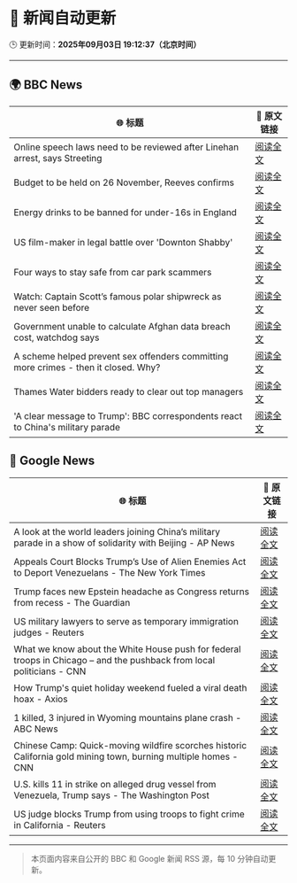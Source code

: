 # 🧠 新闻自动更新

🕒 更新时间：**2025年09月03日 19:12:37（北京时间）**

---

## 🌍 BBC News

| 🌐 标题 | 🔗 原文链接 |
|--------|-------------|
| Online speech laws need to be reviewed after Linehan arrest, says Streeting | [阅读全文](https://www.bbc.com/news/articles/cx2922w73e1o?at_medium=RSS&at_campaign=rss) |
| Budget to be held on 26 November, Reeves confirms | [阅读全文](https://www.bbc.com/news/articles/c7545yz0171o?at_medium=RSS&at_campaign=rss) |
| Energy drinks to be banned for under-16s in England | [阅读全文](https://www.bbc.com/news/articles/c707074qdnko?at_medium=RSS&at_campaign=rss) |
| US film-maker in legal battle over 'Downton Shabby' | [阅读全文](https://www.bbc.com/news/articles/cr4ey262365o?at_medium=RSS&at_campaign=rss) |
| Four ways to stay safe from car park scammers | [阅读全文](https://www.bbc.com/news/articles/cn8438ngpe1o?at_medium=RSS&at_campaign=rss) |
| Watch: Captain Scott’s famous polar shipwreck as never seen before | [阅读全文](https://www.bbc.com/news/articles/cpwyvyqkx9yo?at_medium=RSS&at_campaign=rss) |
| Government unable to calculate Afghan data breach cost, watchdog says | [阅读全文](https://www.bbc.com/news/articles/cm2k25dx1z3o?at_medium=RSS&at_campaign=rss) |
| A scheme helped prevent sex offenders committing more crimes - then it closed. Why? | [阅读全文](https://www.bbc.com/news/articles/cgqnqzkg83jo?at_medium=RSS&at_campaign=rss) |
| Thames Water bidders ready to clear out top managers | [阅读全文](https://www.bbc.com/news/articles/cp8z8djjml5o?at_medium=RSS&at_campaign=rss) |
| 'A clear message to Trump': BBC correspondents react to China's military parade | [阅读全文](https://www.bbc.com/news/articles/c7545p2px5no?at_medium=RSS&at_campaign=rss) |

## 📰 Google News

| 🌐 标题 | 🔗 原文链接 |
|--------|-------------|
| A look at the world leaders joining China’s military parade in a show of solidarity with Beijing - AP News | [阅读全文](https://news.google.com/rss/articles/CBMimAFBVV95cUxPTm1HZllsRFpEQWhzSUlGc0FYLURQSDZrTmtSVTVZWUZYLTJpSGlEdENZTU9Ca3l6YktXZEZjODZoUjZDNnVyVDdZTG9FdFJuWndIMG1tb1pPN3lrQmZtWFB2Sy1RSVJHYkJkZjVGS29CTUR4NXE1Qi0wR1NyaUk0bmJZQ2prT1hqbzNFTjVGb2ZNQS1vLW4ySg?oc=5) |
| Appeals Court Blocks Trump’s Use of Alien Enemies Act to Deport Venezuelans - The New York Times | [阅读全文](https://news.google.com/rss/articles/CBMiiAFBVV95cUxOclpjZzVLenFiRmFyNFZncnh0aG80VThDV1BxOGlIbGtRWnJaNnJZckxSRGhxNDJhN2NmcWRWdEw5R2RNWGg4R1BUNXo3LWFWTVAySHUzZHdrVHA4RkdsbnZoUzRaZmhGOFdrRGc4Z0l0WGN0X3JLYUN6bzVyMFdoZV80UzhTdXZk?oc=5) |
| Trump faces new Epstein headache as Congress returns from recess - The Guardian | [阅读全文](https://news.google.com/rss/articles/CBMihAFBVV95cUxQMDU4TWFQa25WVHFjZkhnNW5Sb3ZVOUYwVUhocDZlRTlQTE02amQyMkUtaS1YQVZuUkZ4dmZyTjJZWm5rMS1mb1gtZDVEVTZoRGxZRGdwWThUQVFjbENVaXZyakJ2LW5pMXlEMWVHb0FZWGFYazB2VU1BWjQ1N0h2cnR5bVU?oc=5) |
| US military lawyers to serve as temporary immigration judges - Reuters | [阅读全文](https://news.google.com/rss/articles/CBMiqwFBVV95cUxPLVZGckhuYTNvTHVWRkd0bXRraGtjRGxvbUZ2RW5EX2JIRGlvV3Y3dkQ3WFNVTWVPbGtQbDdYaURwZ1RBSEZnVWNOdzNKUTl5WnVNRHJjeExyY1dUckEzNkZhbzVZRGJEU0xpeTkxRGhtWGxXTGNYV2tiWjFNVnI3VC1YZ3Bkc1BnSUJTajI5V3ZxaDZQcFU3bEtCSXpqc2hXemlGYWZaZFFEVjA?oc=5) |
| What we know about the White House push for federal troops in Chicago – and the pushback from local politicians - CNN | [阅读全文](https://news.google.com/rss/articles/CBMie0FVX3lxTE40LVlseHpncnFjM1kxbE1vWVAtenpObTRoU1NSSWdKblFoOHBzc0NsSmtYN0ZvMFZtSEhpb0s0Q3lQX1pGWkx4SnlzaE9hSXpSaVEtNzlXYW5ReGdVQmlNR1d1TVF4dWpsekZEOTZnYVVVX0ZwS2J4ZnFxbw?oc=5) |
| How Trump's quiet holiday weekend fueled a viral death hoax - Axios | [阅读全文](https://news.google.com/rss/articles/CBMie0FVX3lxTE50OUE1ZFF2ZVlmYkR4MncxeVBiazAxUlUxNUhlZFo4ZEV5ampFMzR0bXNBbzdFNVNWRElNV3I5aHVVM0tYVTZIaG1fSnNobTByNi02a01PaHJleG9MSzFoNlBMNnBBY3M5WnM3azFiajZ2VExXa1ZfWFIwdw?oc=5) |
| 1 killed, 3 injured in Wyoming mountains plane crash - ABC News | [阅读全文](https://news.google.com/rss/articles/CBMimAFBVV95cUxOLWRZUTgxVkZhbHM5Z1Jaa1lzbVRhWVhtUFJaOHBfcFRpb1JMZWFfOUdxZkVMckMwcnFuajZCQ2lSWEw1LTZTOTIzWng1UHhXMkdKZkhkbzN6eC1kaFRFRXJCTG05Qkw5c3hqMFI2RVV1TEV0YkRjbGF4ZE5PVDVjU01WcVBBa2ZCel9xR2dFWGxLWC13bW9oTdIBngFBVV95cUxNZUtrVU5FaWktelZZa1BQcURNOW5fb182U1J6Yzl2cW56OGhaZHB5NUVGdmcwMUdqdTBjaXBZdDFaekt4Q2ZLcTJvaTdSU19Tejhsenh6a0ZJN1lEN2FTUlJOVERIUkV4N1J1bWE3M0VTTzJoWXllV3hKT2Jyb2pCUVNZRTEwMWlTTEVsTWp0NkdNM215T2VLdDNWeXR0QQ?oc=5) |
| Chinese Camp: Quick-moving wildfire scorches historic California gold mining town, burning multiple homes - CNN | [阅读全文](https://news.google.com/rss/articles/CBMikAFBVV95cUxQX3hVSDRHdDZZQ3hhalRXdThZTmNUeGwzOGZVTkRJRmRtQTZRNmdYSndVQkR4MVpfLVhyRk9jY2NHcU9CRkV0OEZfaEtITFdLVVYta2ZmMU5QUmlXOXk5WmNzbzdWSTJqUTBqR1J0WTFwdWhzTGVpVjI4LUpEMDg4ZWxZc1dGNE91QmM0VDczeWc?oc=5) |
| U.S. kills 11 in strike on alleged drug vessel from Venezuela, Trump says - The Washington Post | [阅读全文](https://news.google.com/rss/articles/CBMikgFBVV95cUxOLVdRNzBpNTRJck80SnBQd1RET3dnd2FDRFBkaTltelhYRi1GUmpvQ1ZFYWVLWDktLXhsNUk0cXBVa2pWejFQcVVlTkZrYU80QzRSR0RQM3puZ05NaUJ0YnVBSXU5T2N2RHNySzVDcnhGZ2xybVcxVFdJSm9yX1VaaU42UnJKRmtBZGpSWk92YVZ2dw?oc=5) |
| US judge blocks Trump from using troops to fight crime in California - Reuters | [阅读全文](https://news.google.com/rss/articles/CBMirwFBVV95cUxOU001VndHemVtWmpma0syd3BwNFowLVBtSkFPV1BpUmhjd3VhWUY0aFFldW5MYUhGYUdPX3lwTkREQ282XzRMWk95QVRSTjhISHRNdlU2ZnUxdjFGUHA3a2RoRjBoaGdDWkcwcHpTazZjaHM5WnhLdlFhVnd2aVFkdk0ybjlOczB4T2xULVpzWjhuNDgzSDNxNTRkMlpvcVE0aEE4emlhRm9NcDJRbjNZ?oc=5) |

---
> 本页面内容来自公开的 BBC 和 Google 新闻 RSS 源，每 10 分钟自动更新。